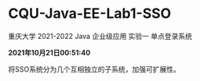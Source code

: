 # CQU-Java-EE-Lab1-SSO
重庆大学 2021-2022 Java 企业级应用 实验一 单点登录系统

**2021年10月21日00:51:40**

将SSO系统分为几个互相独立的子系统，加强可扩展性。
